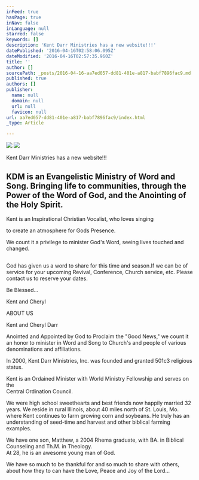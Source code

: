 ```yaml
---
inFeed: true
hasPage: true
inNav: false
inLanguage: null
starred: false
keywords: []
description: 'Kent Darr Ministries has a new website!!!'
datePublished: '2016-04-16T02:58:06.095Z'
dateModified: '2016-04-16T02:57:35.960Z'
title: ''
author: []
sourcePath: _posts/2016-04-16-aa7ed057-dd81-401e-a817-babf7896fac9.md
published: true
authors: []
publisher:
  name: null
  domain: null
  url: null
  favicon: null
url: aa7ed057-dd81-401e-a817-babf7896fac9/index.html
_type: Article

---
```

![](https://the-grid-user-content.s3-us-west-2.amazonaws.com/48ca1f96-fc5b-4562-8175-a06542d1c936.jpg)
![](https://the-grid-user-content.s3-us-west-2.amazonaws.com/0571d080-84c5-4609-951d-b63fa4808f7a.jpg)

Kent Darr Ministries has a new website!!!

## KDM is an Evangelistic Ministry of Word and Song. Bringing life to communities, through the Power of the Word of God, and the Anointing of the Holy Spirit.

Kent is an Inspirational Christian Vocalist, who loves singing 

to create an atmosphere for Gods Presence.

We count it a privilege to minister God's Word, seeing lives touched and changed.

## 

God has given us a word to share for this time and season.If we can be of service for your upcoming Revival, Conference, Church service, etc. Please contact us to reserve your dates.

Be Blessed...

Kent and Cheryl

ABOUT US

Kent and Cheryl Darr

Anointed and Appointed by God to Proclaim the  "Good News,"  we count it an honor to minister in Word and Song to Church's and people of various denominations and affiliations.

In 2000, Kent Darr Ministries, Inc. was founded and granted 501c3 religious status.

Kent is an Ordained Minister with World Ministry Fellowship and serves on the  
Central Ordination Council.

We were high school sweethearts and best friends now happily married 32 years.  We reside in rural Illinois, about 40 miles north of St. Louis, Mo. where Kent continues to farm growing corn and soybeans.  He truly has an understanding of seed-time and harvest and other biblical farming examples.

We have one son, Matthew, a 2004 Rhema graduate, with BA. in Biblical Counseling and Th.M. in Theology.  
At 28, he is an awesome young man of God.

We have so much to be thankful for and so much to share with others, about how they to can have the Love, Peace and Joy of the Lord...